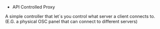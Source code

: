 * API Controlled Proxy

A simple controller that let´s you control what server a client connects to. 
(E.G. a physical OSC panel that can connect to different servers) 
